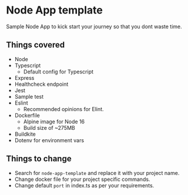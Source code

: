 # Node App template
Sample Node App to kick start your journey so that you dont waste time.

## Things covered
- Node 
- Typescript
    - Default config for Typescript
- Express
- Healthcheck endpoint
- Jest
- Sample test
- Eslint
    - Recommended opinions for Elint.
- Dockerfile
    - Alpine image for Node 16 
    - Build size of ~275MB
- Buildkite
- Dotenv for environment vars

## Things to change
- Search for `node-app-template` and replace it with your project name.
- Change docker file for your project specific commands.
- Change default `port` in index.ts as per your requirements.